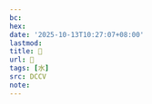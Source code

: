 ```yaml
---
bc:
hex:
date: '2025-10-13T10:27:07+08:00'
lastmod:
title: 􀞤
url: 􀞤
tags: [水]
src: DCCV
note:
---
```

